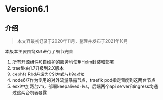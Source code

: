 # Version6.1

## 介绍

> 本文容最初记录于2020年11月，整理并发布于2021年10月

本版本主要围绕k8s进行了细节完善

1. 所有开源组件和自维护的服务均使用Helm封装和部署
2. traefik由1.7升级到2.X版本
3. cephfs Rbd升级为CSI方式与k8s对接
4. node6/7作为专用的对外流量暴露节点，traefik pod指定调度到这两台节点
5. esxi中加两台vm，部署keepalived+lvs，后端两个api server和ingress均通过这两台机器暴露